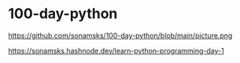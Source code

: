 # 100-day-python
https://github.com/sonamsks/100-day-python/blob/main/picture.png

https://sonamsks.hashnode.dev/learn-python-programming-day-1
